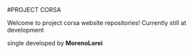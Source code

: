 #PROJECT CORSA

Welcome to project corsa website repositories!
Currently still at development



single developed by **MorenoLorei**
